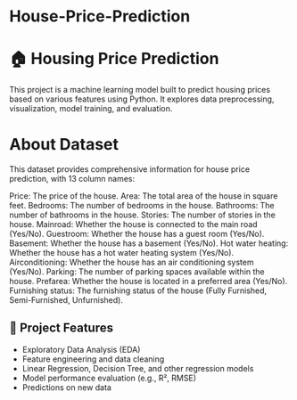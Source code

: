# House-Price-Prediction
# 🏠 Housing Price Prediction

This project is a machine learning model built to predict housing prices based on various features using Python. It explores data preprocessing, visualization, model training, and evaluation.

# About Dataset
This dataset provides comprehensive information for house price prediction, with 13 column names:

Price: The price of the house.
Area: The total area of the house in square feet.
Bedrooms: The number of bedrooms in the house.
Bathrooms: The number of bathrooms in the house.
Stories: The number of stories in the house.
Mainroad: Whether the house is connected to the main road (Yes/No).
Guestroom: Whether the house has a guest room (Yes/No).
Basement: Whether the house has a basement (Yes/No).
Hot water heating: Whether the house has a hot water heating system (Yes/No).
Airconditioning: Whether the house has an air conditioning system (Yes/No).
Parking: The number of parking spaces available within the house.
Prefarea: Whether the house is located in a preferred area (Yes/No).
Furnishing status: The furnishing status of the house (Fully Furnished, Semi-Furnished, Unfurnished).

## 📌 Project Features

- Exploratory Data Analysis (EDA)
- Feature engineering and data cleaning
- Linear Regression, Decision Tree, and other regression models
- Model performance evaluation (e.g., R², RMSE)
- Predictions on new data
